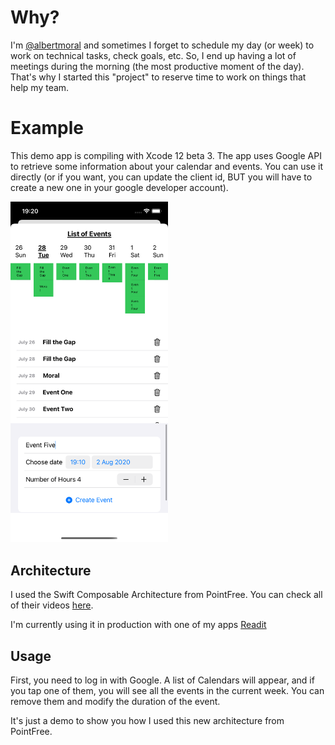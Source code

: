 # Why?
I'm [@albertmoral](https://twitter.com/albertmoral) and sometimes I forget to schedule my day (or week) to work on technical tasks, check goals, etc. So, I end up having a lot of meetings during the morning (the most productive moment of the day). That's why I started this "project" to reserve time to work on things that help my team.

# Example

This demo app is compiling with Xcode 12 beta 3. The app uses Google API to retrieve some information about your calendar and events. You can use it directly (or if you want, you can update the client id, BUT you will have to create a new one in your google developer account).

<img src="resources/screenshot.png" width=50% height=50%>

## Architecture

I used the Swift Composable Architecture from PointFree. You can check all of their videos [here](https://www.pointfree.co).

 I'm currently using it in production with one of my apps [Readit](https://apps.apple.com/us/app/id1513003417#?platform=iphone)

## Usage

First, you need to log in with Google. A list of Calendars will appear, and if you tap one of them, you will see all the events in the current week. You can remove them and modify the duration of the event.

It's just a demo to show you how I used this new architecture from PointFree.
